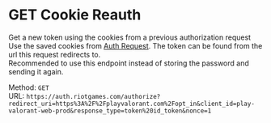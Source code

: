 # GET Cookie Reauth

Get a new token using the cookies from a previous authorization request  
Use the saved cookies from [Auth Request](PUT%20Auth%20Request.md). The token can be found from the url this request redirects to.  
Recommended to use this endpoint instead of storing the password and sending it again.  


Method: `GET`  
URL: `https://auth.riotgames.com/authorize?redirect_uri=https%3A%2F%2Fplayvalorant.com%2Fopt_in&client_id=play-valorant-web-prod&response_type=token%20id_token&nonce=1`  
